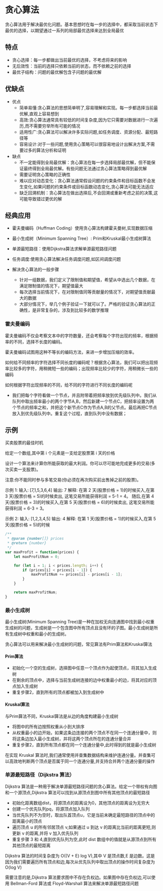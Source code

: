 # 贪心算法

贪心算法用于解决最优化问题。基本思想时在每一步的选择中，都采取当前状态下最优的选择，以期望通过一系列的局部最优选择来达到全局最优

## 特点

- 贪心选择：每一步都做出当前最优的选择，不考虑将来的影响
- 无后效性：当前的选择只依赖当前的状态，而不依赖之前的选择
- 最优子结构：问题的最优解包含子问题的最优解

## 优缺点

- 优点
  - 简单易懂:贪心算法的思想简单明了,容易理解和实现。每一步都选择当前最优解,直观上容易想到
  - 高效:贪心算法通常具有较低的时间复杂度,因为它只需要对数据进行一次遍历,而不需要穷举所有可能的情况
  - 适用性广:贪心算法可以解决许多实际问题,如任务调度、资源分配、最短路径等
  - 容易设计:对于一些问题,使用贪心策略可以很容易地设计出解决方案,不需要过多的算法分析和证明
- 缺点
  - 不一定能得到全局最优解：贪心算法在每一步选择局部最优解，但不能保证最终得到全局最优解。有些问题无法通过贪心算法策略得到最优解
  - 需要证明贪心策略的正确性
  - 难以应对动态变化：贪心算法通常假设问题的约束条件和目标函数不会发生变化,如果问题的约束条件或目标函数动态变化,贪心算法可能无法适应
  - 缺乏回溯机制：贪心算法在做出选择后,不会回溯或重新考虑之前的决策,这可能导致错过更优的解

## 经典应用

- 霍夫曼编码（Huffman Coding）使用贪心算法构建霍夫曼树,实现数据压缩
- 最小生成树（Minimum Spanning Tree）: Prim和Kruskal最小生成树算法
- 单源最短路径：使用Dijkstra算法求解单源最短路径问题
- 任务调度:使用贪心算法解决任务调度问题,如区间调度问题

- 解决贪心算法的一般步骤
  - 针对一组数据，我们定义了限制值和期望值，希望从中选出几个数据，在满足限制值的情况下，期望值最大
  - 每次选择当前情况下，在对限制值同等贡献量的情况下，对期望值贡献最大的数据
  - 大部分情况下，举几个例子验证一下就可以了。严格的验证贪心算法的正确性，是非常复杂的，涉及到比较多的数学推理

### 霍夫曼编码

霍夫曼编码不仅会考察文本中的字符数量，还会考察每个字符出现的频率，根据频率的不同，选择不长度的编码。

霍夫曼编码试图用这种不等长的编码方法，来进一步增加压缩的效率。

如何给不同频率的字符选择不同长度的编码呢？根据贪心算法，我们可以把出现频率比较多的字符，用稍微短一些的编码；出现频率比较少的字符，用稍微长一些的编码

如何根据字符出现频率的不同，给不同的字符进行不同长度的编码呢

- 我们把每个字符看做一个节点，并且附带着把频率放到优先级队列中。我们从队列中取出频率最小的两个字节A,B，然后新建一个节点C，把频率设置为两个节点的频率之和，并把这个新节点C作为节点A,B的父节点。最后再把C节点放入到优先级队列中。重复这个过程，直到队列中没有数据；

## 示例

买卖股票的最佳时机

给定一个数组,其中第 i 个元素是一支给定股票第 i 天的价格

设计一个算法来计算你所能获取的最大利润。你可以尽可能地完成更多的交易(多次买卖一支股票)。

注意:你不能同时参与多笔交易(你必须在再次购买前出售掉之前的股票)。

示例 1: 输入: [7,1,5,3,6,4] 输出: 7 解释: 在第 2 天(股票价格 = 1)的时候买入,在第 3 天(股票价格 = 5)的时候卖出, 这笔交易所能获得利润 = 5-1 = 4。 随后,在第 4 天(股票价格 = 3)的时候买入,在第 5 天(股票价格 = 6)的时候卖出, 这笔交易所能获得利润 = 6-3 = 3。

示例 2: 输入: [1,2,3,4,5] 输出: 4 解释: 在第 1 天(股票价格 = 1)的时候买入,在第 5 天(股票价格 = 5)的时候

```js
/**
 * @param {number[]} prices
 * @return {number}
 */
var maxProfit = function(prices) {
    let maxProfitNum = 0;

    for (let i = 1; i < prices.length; i++) {
        if (prices[i] < prices[i - 1]) {
            maxProfitNum += prices[i] - prices[i - 1];
        }
    }

    return maxProfitNum;
}
```

### 最小生成树

最小生成树(Minimum Spanning Tree)是一种在加权无向连通图中找到最小权重生成树的问题，生成树是一个包含图中所有顶点且没有环的子图。最小生成树是所有生成树中权重和最小的生成树。

贪心算法可以用来解决最小生成树的问题，常见算法有Prim算法和Kruskal算法

#### Prim算法

- 初始化一个空的生成树，选择图中任意一个顶点作为起使顶点，将其加入生成树
- 在剩余的顶点中，选择与当前生成树连接的边中权重最小的边，将其对应的顶点加入生成树
- 重复步骤2，直到所有的顶点都被加入到生成树中

#### Kruskal算法

与Prim算法不同，Kruskal算法是从边的角度构建最小生成树

- 将图中的所有边按照权重从小到大排序
- 从权重最小的边开始，如果这条边连接的两个顶点不在同一个连通分量中，则将这条边加入最小生成树，并将这两个顶点所在的连通分量合并
- 重复步骤2，直到所有顶点都在同一个连通分量中,此时得到的就是最小生成树

在实现 Kruskal 算法时,我们通常使用并查集数据结构来维护连通分量。并查集可以高效地判断两个顶点是否属于同一个连通分量,并支持合并两个连通分量的操作

### 单源最短路径（Dijkstra 算法）

Dijkstra 算法是一种用于解决单源最短路径问题的贪心算法。给定一个带权有向图和一个源顶点,Dijkstra 算法可以找到从源顶点到图中所有其他顶点的最短路径

- 初始化距离数组dist，将源顶点的距离设为0，其他顶点的距离设为无穷大
- 创建一个优先队列pq，将源顶点加入队列
- 当优先队列不为空时，取出队首顶点u，它是当前未确定最短路径的顶点中的距离最小的顶点
- 遍历顶点 u 的所有邻居顶点 v,如果通过 u 到达 v 的距离比当前的距离更短,则更新 v 的距离,并将 v 加入优先队列
- 重复步骤 3 和 4,直到优先队列为空,此时 dist 数组中的值就是从源顶点到所有其他顶点的最短距离

Dijkstra 算法的时间复杂度为 O((V + E) log V),其中 V 是顶点数,E 是边数。这是因为我们需要遍历所有顶点和边,每次从优先队列中取出顶点的操作时间复杂度为 O(log V)

需要注意的是,Dijkstra 算法要求图中不存在负权边。如果图中存在负权边,可以使用 Bellman-Ford 算法或 Floyd-Warshall 算法来解决单源最短路径问题
